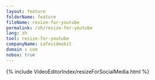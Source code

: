 ```yaml
---
layout: feature
folderName: feature
fileName: resize-for-youtube
permalink: /zh/resize-for-youtube
lang: zh
tool: resize-for-youtube
companyName: safevideokit
domain : com
nobox: true
---
```


{% include VideoEditorIndex/resizeForSocialMedia.html %}

   
